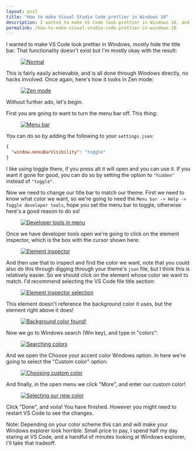 ```yaml
---
layout: post
title: "How to make Visual Studio Code prettier in Windows 10"
description: I wanted to make VS Code look prettier in Windows 10, and potentially hide the title bar. That functionality doesn't exist but I'm mostly okay with the result.
permalink: /how-to-make-visual-studio-code-prettier-in-windows-10
---
```


I wanted to make VS Code look prettier in Windows, mostly hide the title bar. That functionality doesn't exist but I'm mostly okay with the result:

<figure>
  <a href="/assets/images/posts/2017-07-11-how-to-make-visual-studio-code-prettier-in-windows/normal.png" target="_blank">
    <img src="/assets/images/posts/2017-07-11-how-to-make-visual-studio-code-prettier-in-windows/normal.png" alt="Normal" />
  </a>
</figure>

This is fairly easily achievable, and is all done through Windows directly, no hacks involved. Once again, here's how it looks in Zen mode:

<figure>
  <a href="/assets/images/posts/2017-07-11-how-to-make-visual-studio-code-prettier-in-windows/zen-mode.png" target="_blank">
    <img src="/assets/images/posts/2017-07-11-how-to-make-visual-studio-code-prettier-in-windows/zen-mode.png" alt="Zen mode" />
  </a>
</figure>

Without further ado, let's begin.

First you are going to want to turn the menu bar off. This thing:

<figure>
  <a href="/assets/images/posts/2017-07-11-how-to-make-visual-studio-code-prettier-in-windows/menu-bar.png" target="_blank">
    <img src="/assets/images/posts/2017-07-11-how-to-make-visual-studio-code-prettier-in-windows/menu-bar.png" alt="Menu bar" />
  </a>
</figure>

You can do so by adding the following to your `settings.json`:

```json
{
  "window.menuBarVisibility": "toggle"
}
```

I like using toggle there, if you press alt it will open and you can use it. If you want it gone for good, you can do so by setting the option to `"hidden"` instead of `"toggle"`.

Now we need to change our title bar to match our theme. First we need to know what color we want, so we're going to need the `Menu bar -> Help -> Toggle developer tools`, hope you set the menu bar to toggle, otherwise here's a good reason to do so!

<figure>
  <a href="/assets/images/posts/2017-07-11-how-to-make-visual-studio-code-prettier-in-windows/developer-tools.png" target="_blank">
    <img src="/assets/images/posts/2017-07-11-how-to-make-visual-studio-code-prettier-in-windows/developer-tools.png" alt="Developer tools in menu" />
  </a>
</figure>

Once we have developer tools open we're going to click on the element inspector, which is the box with the cursor shown here:

<figure>
  <a href="/assets/images/posts/2017-07-11-how-to-make-visual-studio-code-prettier-in-windows/element-inspector.png" target="_blank">
    <img src="/assets/images/posts/2017-07-11-how-to-make-visual-studio-code-prettier-in-windows/element-inspector.png" alt="Element inspector" />
  </a>
</figure>

And then use that to inspect and find the color we want, note that you could also do this through digging through your theme's `json` file, but I think this is relatively easier. So we should click on the element whose color we want to match. I'd recommend selecting the VS Code file title section:

<figure>
  <a href="/assets/images/posts/2017-07-11-how-to-make-visual-studio-code-prettier-in-windows/element-inspector-selection.png" target="_blank">
    <img src="/assets/images/posts/2017-07-11-how-to-make-visual-studio-code-prettier-in-windows/element-inspector-selection.png" alt="Element inspector selection" />
  </a>
</figure>

This element doesn't reference the background color it uses, but the element right above it does!

<figure>
  <a href="/assets/images/posts/2017-07-11-how-to-make-visual-studio-code-prettier-in-windows/background-color-found.png" target="_blank">
    <img src="/assets/images/posts/2017-07-11-how-to-make-visual-studio-code-prettier-in-windows/background-color-found.png" alt="Background color found!" />
  </a>
</figure>

Now we go to Windows search (Win key), and type in "colors":

<figure>
  <a href="/assets/images/posts/2017-07-11-how-to-make-visual-studio-code-prettier-in-windows/color-search.png" target="_blank">
    <img src="/assets/images/posts/2017-07-11-how-to-make-visual-studio-code-prettier-in-windows/color-search.png" alt="Searching colors" />
  </a>
</figure>

And we open the Choose your accent color Windows option. In here we're going to select the "Custom color" option:

<figure>
  <a href="/assets/images/posts/2017-07-11-how-to-make-visual-studio-code-prettier-in-windows/custom-color.png" target="_blank">
    <img src="/assets/images/posts/2017-07-11-how-to-make-visual-studio-code-prettier-in-windows/custom-color.png" alt="Choosing custom color" />
  </a>
</figure>

And finally, in the open menu we click "More", and enter our custom color!

<figure>
  <a href="/assets/images/posts/2017-07-11-how-to-make-visual-studio-code-prettier-in-windows/select-color.png" target="_blank">
    <img src="/assets/images/posts/2017-07-11-how-to-make-visual-studio-code-prettier-in-windows/select-color.png" alt="Selecting our new color" />
  </a>
</figure>

Click "Done", and voila! You have finished. However you might need to restart VS Code to see the changes.

Note: Depending on your color scheme this can and will make your Windows explorer look horrible. Small price to pay, I spend half my day staring at VS Code, and a handful of minutes looking at Windows explorer, I'll take that tradeoff.
